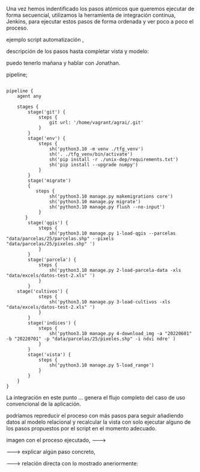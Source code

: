 Una vez hemos indentificado los pasos atómicos que queremos ejecutar de forma secuencial, utilizamos la herramienta de integración continua, Jenkins, para ejecutar estos pasos de forma ordenada y ver poco a poco el proceso. 

ejemplo script automatización ,

descripción de los pasos hasta completar vista y modelo:

puedo tenerlo mañana y hablar con Jonathan.

pipeline;

```jenkins

pipeline {
    agent any

    stages {
        stage('git') {
            steps {
                git url: '/home/vagrant/agrai/.git'
            }
        }
        stage('env') {
            steps {
                sh('python3.10 -m venv ./tfg_venv')
                sh('. ./tfg_venv/bin/activate')
                sh('pip install -r ./unix-dep/requirements.txt')
                sh('pip install --upgrade numpy')
            }
        }
        stage('migrate')
        {
           steps {
                sh('python3.10 manage.py makemigrations core')
                sh('python3.10 manage.py migrate')
                sh('python3.10 manage.py flush --no-input')
            }
       }    
        stage('qgis') {
            steps {
                sh('python3.10 manage.py 1-load-qgis --parcelas "data/parcelas/25/parcelas.shp" --pixels "data/parcelas/25/pixeles.shp" ')
            }
        }
        stage('parcela') {
            steps {
                sh('python3.10 manage.py 2-load-parcela-data -xls "data/excels/datos-test-2.xls" ')
            }
        }
	stage('cultivos') {
            steps {
                sh('python3.10 manage.py 3-load-cultivos -xls "data/excels/datos-test-2.xls" ')
            }
        }
        stage('indices') {
            steps {
                sh('python3.10 manage.py 4-download_img -a "20220601" -b "20220701" -p "data/parcelas/25/pixeles.shp" -i ndvi ndre' )
            }
        }
        stage('vista') {
            steps {
                sh('python3.10 manage.py 5-load_range')
            }
        }
    }
}

```


La integración en este punto ... genera el flujo completo del caso de uso convencional de la aplicación. 


podríamos repreducir el proceso con más pasos para seguir añadiendo datos al modelo relacional y recalcular la vista con solo ejecutar alguno de los pasos propuestos por el script en el momento adecuado.

imagen con el proceso ejecutado, --->

---> explicar algún paso concreto, 

---> relación directa con lo mostrado aneriormente: 